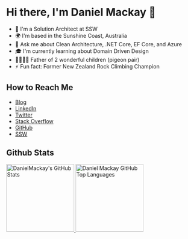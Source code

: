 # Hi there, I'm Daniel Mackay 👋

- 👔 I'm a Solution Architect at SSW
- 🌍 I'm based in the Sunshine Coast, Australia
- 💬 Ask me about Clean Architecture, .NET Core, EF Core, and Azure
- 🎓 I'm currently learning about Domain Driven Design
- 👨‍👩‍👧‍👧 Father of 2 wonderful children (pigeon pair)
- ⚡ Fun fact: Former New Zealand Rock Climbing Champion

## How to Reach Me
  - [Blog](https://www.dandoescode.com/)
  - [LinkedIn](https://www.linkedin.com/in/danieljamesmackay/)
  - [Twitter](https://twitter.com/daniel_mackay)
  - [Stack Overflow](https://stackoverflow.com/users/676220/daniel-mackay)
  - [GitHub](https://github.com/danielmackay)
  - [SSW](https://www.ssw.com.au/People/Daniel-Mackay)

## Github Stats
        
<a href="https://github.com/danielmackay">
  <img height="180em" src="https://github-readme-stats.vercel.app/api?username=danielmackay&show_icons=true&theme=dark&count_private=true" alt="DanielMackay's GitHub Stats" />
  <img height="180em" src="https://github-readme-stats.vercel.app/api/top-langs/?username=danielmackay&theme=dark&layout=compact" 
    alt="Daniel Mackay GitHub Top Languages" />
</a>
